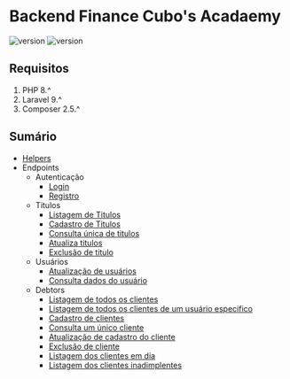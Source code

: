 # Backend Finance Cubo's Acadaemy
![version](https://img.shields.io/badge/DocVersion-0.0.3-informational)
![version](https://img.shields.io/badge/AppVersion-2.2.0-informational)

## Requisitos

1. PHP 8.^
2. Laravel 9.^
3. Composer 2.5.^

## Sumário

- [Helpers](/doc/helpers/helpers.md)
- Endpoints
  - Autenticação
    - [Login](/doc/auth/login.md)
    - [Registro](/doc/auth/register.md)
  - Titulos
    - [Listagem de Titulos](doc/installments/list-installments.md)
    - [Cadastro de Titulos](/doc/installments/add-installments.md)
    - [Consulta única de titulos](/doc/installments/show-installments.md)
    - [Atualiza titulos](/doc/installments/update-installments.md)
    - [Exclusão de titulo](/doc/installments/destroy-installments.md)
  - Usuários
    - [Atualização de usuários](/doc/users/update-user.md)
    - [Consulta dados do usuário](/doc/users/show-user.md)
  - Debtors
    - [Listagem de todos os clientes](/doc/debtors/all-debtors.md)
    - [Listagem de todos os clientes de um usuário especifico](/doc/debtors/users-debtors.md)
    - [Cadastro de clientes](/doc/debtors/store-debtors.md)
    - [Consulta um único cliente](/doc/debtors/show-debtors.md)
    - [Atualização de cadastro do cliente](/doc/debtors/update-debtors.md)
    - [Exclusão de cliente](/doc/debtors/destroy-debtors.md)
    - [Listagem dos clientes em dia](/doc/debtors/payers-debtors.md)
    - [Listagem dos clientes inadimplentes](/doc/debtors/defaulters-debtors.md)
